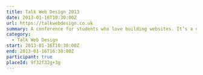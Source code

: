 ```yaml
---
title: Talk Web Design 2013
date: 2013-01-16T10:30:00Z
url: https://talkwebdesign.co.uk
summary: A conference for students who love building websites. It’s a day of talks on inspiration, design and web and it’s free.
category:
  - Talk Web Design
start: 2013-01-16T10:30:00Z
end: 2013-01-16T16:30:00Z
participant: true
placeId: 9f32f32g+3g
---
```

